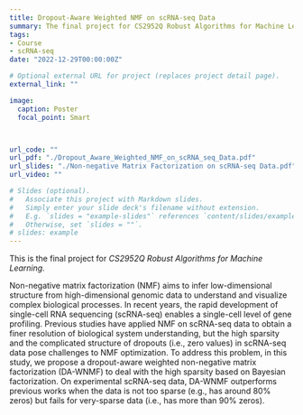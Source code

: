 ```yaml
---
title: Dropout-Aware Weighted NMF on scRNA-seq Data
summary: The final project for CS2952Q Robust Algorithms for Machine Learning.
tags:
- Course
- scRNA-seq
date: "2022-12-29T00:00:00Z"

# Optional external URL for project (replaces project detail page).
external_link: ""

image:
  caption: Poster
  focal_point: Smart



url_code: ""
url_pdf: "./Dropout_Aware_Weighted_NMF_on_scRNA_seq_Data.pdf"
url_slides: "./Non-negative Matrix Factorization on scRNA-seq Data.pdf"
url_video: ""

# Slides (optional).
#   Associate this project with Markdown slides.
#   Simply enter your slide deck's filename without extension.
#   E.g. `slides = "example-slides"` references `content/slides/example-slides.md`.
#   Otherwise, set `slides = ""`.
# slides: example
---
```


This is the final project for *CS2952Q Robust Algorithms for Machine Learning*. 

Non-negative matrix factorization (NMF) aims to infer low-dimensional structure from high-dimensional genomic data to understand and visualize complex biological processes. In recent years, the rapid development of single-cell RNA sequencing (scRNA-seq) enables a single-cell level of gene profiling. Previous studies have applied NMF on scRNA-seq data to obtain a finer resolution of biological system understanding, but the high sparsity and the complicated structure of dropouts (i.e., zero values) in scRNA-seq data pose challenges to NMF optimization. To address this problem, in this study, we propose a dropout-aware weighted non-negative matrix factorization (DA-WNMF) to deal with the high sparsity based on Bayesian factorization. On experimental scRNA-seq data, DA-WNMF outperforms previous works when the data is not too sparse (e.g., has around 80% zeros) but fails for very-sparse data (i.e., has more than 90% zeros).  
